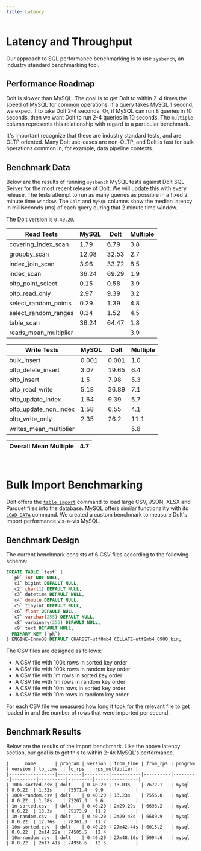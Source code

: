 ```yaml
---
title: Latency
---
```


# Latency and Throughput

Our approach to SQL performance benchmarking is to use `sysbench`, an
industry standard benchmarking tool.

## Performance Roadmap

Dolt is slower than MySQL. The goal is to get Dolt to within 2-4 times
the speed of MySQL for common operations. If a query takes MySQL 1
second, we expect it to take Dolt 2-4 seconds. Or, if MySQL can run 8
queries in 10 seconds, then we want Dolt to run 2-4 queries in 10
seconds. The `multiple` column represents this relationship with
regard to a particular benchmark.

It's important recognize that these are industry standard tests, and
are OLTP oriented. Many Dolt use-cases are non-OLTP, and Dolt is fast
for bulk operations common in, for example, data pipeline contexts.

## Benchmark Data

Below are the results of running `sysbench` MySQL tests against Dolt
SQL Server for the most recent release of Dolt. We will update this
with every release. The tests attempt to run as many queries as
possible in a fixed 2 minute time window. The `Dolt` and `MySQL`
columns show the median latency in milliseconds (ms) of each query 
during that 2 minute time window.

The Dolt version is `0.40.20`.
<!-- START_LATENCY_RESULTS_TABLE -->
|       Read Tests        | MySQL | Dolt  | Multiple |
|-------------------------|-------|-------|----------|
| covering\_index\_scan   |  1.79 |  6.79 |      3.8 |
| groupby\_scan           | 12.08 | 32.53 |      2.7 |
| index\_join\_scan       |  3.96 | 33.72 |      8.5 |
| index\_scan             | 36.24 | 69.29 |      1.9 |
| oltp\_point\_select     |  0.15 |  0.58 |      3.9 |
| oltp\_read\_only        |  2.97 |  9.39 |      3.2 |
| select\_random\_points  |  0.29 |  1.39 |      4.8 |
| select\_random\_ranges  |  0.34 |  1.52 |      4.5 |
| table\_scan             | 36.24 | 64.47 |      1.8 |
| reads\_mean\_multiplier |       |       |      3.9 |

|       Write Tests        | MySQL | Dolt  | Multiple |
|--------------------------|-------|-------|----------|
| bulk\_insert             | 0.001 | 0.001 |      1.0 |
| oltp\_delete\_insert     |  3.07 | 19.65 |      6.4 |
| oltp\_insert             |   1.5 |  7.98 |      5.3 |
| oltp\_read\_write        |  5.18 | 36.89 |      7.1 |
| oltp\_update\_index      |  1.64 |  9.39 |      5.7 |
| oltp\_update\_non\_index |  1.58 |  6.55 |      4.1 |
| oltp\_write\_only        |  2.35 |  26.2 |     11.1 |
| writes\_mean\_multiplier |       |       |      5.8 |

| Overall Mean Multiple | 4.7 |
|-----------------------|-----|
<!-- END_LATENCY_RESULTS_TABLE -->
<br/>

# Bulk Import Benchmarking

Dolt offers the [`table import`](../../cli.md#dolt-table-import) command to load large CSV, JSON, XLSX and Parquet files into the database. MySQL offers 
similar functionality with its [`LOAD DATA`](https://dev.mysql.com/doc/refman/8.0/en/load-data.html) command. We created a custom benchmark to measure Dolt's import performance vis-a-vis MySQL.

## Benchmark Design

The current benchmark consists of 6 CSV files according to the following schema:

```sql
CREATE TABLE `test` (
  `pk` int NOT NULL,
  `c1` bigint DEFAULT NULL,
  `c2` char(1) DEFAULT NULL,
  `c3` datetime DEFAULT NULL,
  `c4` double DEFAULT NULL,
  `c5` tinyint DEFAULT NULL,
  `c6` float DEFAULT NULL,
  `c7` varchar(255) DEFAULT NULL,
  `c8` varbinary(255) DEFAULT NULL,
  `c9` text DEFAULT NULL,
  PRIMARY KEY (`pk`)
) ENGINE=InnoDB DEFAULT CHARSET=utf8mb4 COLLATE=utf8mb4_0900_bin;

```
The CSV files are designed as follows:

- A CSV file with 100k rows in sorted key order
- A CSV file with 100k rows in random key order
- A CSV file with 1m rows in sorted key order
- A CSV file with 1m rows in random key order
- A CSV file with 10m rows in sorted key order
- A CSV file with 10m rows in random key order

For each CSV file we measured how long it took for the relevant file to get loaded in and the number of rows that were
imported per second.

## Benchmark Results

Below are the results of the import benchmark. Like the above latency section, our goal is to get this to within 2-4x MySQL's
performance. 

```
|      name       | program | version | from_time | from_rps | program | version | to_time  | to_rps  | rps_multiplier |
|-----------------|---------|---------|-----------|----------|---------|---------|----------|---------|----------------|
| 100k-sorted.csv | dolt    | 0.40.20 | 13.03s    | 7672.1   | mysql   | 8.0.22  | 1.32s    | 75571.4 | 9.9            |
| 100k-random.csv | dolt    | 0.40.20 | 13.23s    | 7556.0   | mysql   | 8.0.22  | 1.38s    | 72207.3 | 9.6            |
| 1m-sorted.csv   | dolt    | 0.40.20 | 2m29.29s  | 6698.2   | mysql   | 8.0.22  | 13.3s    | 75173.9 | 11.2           |
| 1m-random.csv   | dolt    | 0.40.20 | 2m29.48s  | 6689.9   | mysql   | 8.0.22  | 12.76s   | 78361.3 | 11.7           |
| 10m-sorted.csv  | dolt    | 0.40.20 | 27m42.44s | 6015.2   | mysql   | 8.0.22  | 2m14.22s | 74505.5 | 12.4           |
| 10m-random.csv  | dolt    | 0.40.20 | 27m48.16s | 5994.6   | mysql   | 8.0.22  | 2m13.41s | 74956.6 | 12.5           |
```

